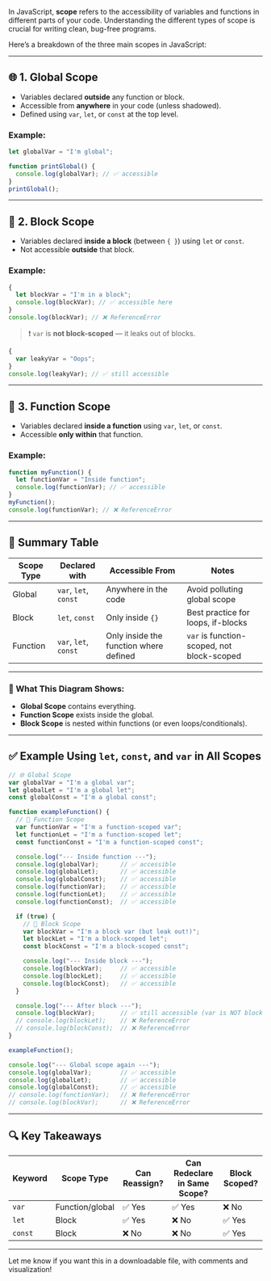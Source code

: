 In JavaScript, **scope** refers to the accessibility of variables and functions in different parts of your code. Understanding the different types of scope is crucial for writing clean, bug-free programs.

Here’s a breakdown of the three main scopes in JavaScript:

---

## 🌐 1. Global Scope

* Variables declared **outside** any function or block.
* Accessible from **anywhere** in your code (unless shadowed).
* Defined using `var`, `let`, or `const` at the top level.

### Example:

```javascript
let globalVar = "I'm global";

function printGlobal() {
  console.log(globalVar); // ✅ accessible
}
printGlobal();
```

---

## 🧱 2. Block Scope

* Variables declared **inside a block** (between `{ }`) using `let` or `const`.
* Not accessible **outside** that block.

### Example:

```javascript
{
  let blockVar = "I'm in a block";
  console.log(blockVar); // ✅ accessible here
}
console.log(blockVar); // ❌ ReferenceError
```

> ❗ `var` is **not block-scoped** — it leaks out of blocks.

```javascript
{
  var leakyVar = "Oops";
}
console.log(leakyVar); // ✅ still accessible
```

---

## 🔧 3. Function Scope

* Variables declared **inside a function** using `var`, `let`, or `const`.
* Accessible **only within** that function.

### Example:

```javascript
function myFunction() {
  let functionVar = "Inside function";
  console.log(functionVar); // ✅ accessible
}
myFunction();
console.log(functionVar); // ❌ ReferenceError
```

---

## 🧠 Summary Table

| Scope Type | Declared with         | Accessible From                        | Notes                                      |
| ---------- | --------------------- | -------------------------------------- | ------------------------------------------ |
| Global     | `var`, `let`, `const` | Anywhere in the code                   | Avoid polluting global scope               |
| Block      | `let`, `const`        | Only inside `{}`                       | Best practice for loops, if-blocks         |
| Function   | `var`, `let`, `const` | Only inside the function where defined | `var` is function-scoped, not block-scoped |

---


### 🧠 What This Diagram Shows:

* **Global Scope** contains everything.
* **Function Scope** exists inside the global.
* **Block Scope** is nested within functions (or even loops/conditionals).

---

## ✅ Example Using `let`, `const`, and `var` in All Scopes

```javascript
// 🌐 Global Scope
var globalVar = "I'm a global var";
let globalLet = "I'm a global let";
const globalConst = "I'm a global const";

function exampleFunction() {
  // 🔧 Function Scope
  var functionVar = "I'm a function-scoped var";
  let functionLet = "I'm a function-scoped let";
  const functionConst = "I'm a function-scoped const";

  console.log("--- Inside function ---");
  console.log(globalVar);      // ✅ accessible
  console.log(globalLet);      // ✅ accessible
  console.log(globalConst);    // ✅ accessible
  console.log(functionVar);    // ✅ accessible
  console.log(functionLet);    // ✅ accessible
  console.log(functionConst);  // ✅ accessible

  if (true) {
    // 🧱 Block Scope
    var blockVar = "I'm a block var (but leak out!)";
    let blockLet = "I'm a block-scoped let";
    const blockConst = "I'm a block-scoped const";

    console.log("--- Inside block ---");
    console.log(blockVar);     // ✅ accessible
    console.log(blockLet);     // ✅ accessible
    console.log(blockConst);   // ✅ accessible
  }

  console.log("--- After block ---");
  console.log(blockVar);       // ✅ still accessible (var is NOT block-scoped)
  // console.log(blockLet);    // ❌ ReferenceError
  // console.log(blockConst);  // ❌ ReferenceError
}

exampleFunction();

console.log("--- Global scope again ---");
console.log(globalVar);        // ✅ accessible
console.log(globalLet);        // ✅ accessible
console.log(globalConst);      // ✅ accessible
// console.log(functionVar);   // ❌ ReferenceError
// console.log(blockVar);      // ❌ ReferenceError
```

---

## 🔍 Key Takeaways

| Keyword | Scope Type      | Can Reassign? | Can Redeclare in Same Scope? | Block Scoped? |
| ------- | --------------- | ------------- | ---------------------------- | ------------- |
| `var`   | Function/global | ✅ Yes         | ✅ Yes                        | ❌ No          |
| `let`   | Block           | ✅ Yes         | ❌ No                         | ✅ Yes         |
| `const` | Block           | ❌ No          | ❌ No                         | ✅ Yes         |

---

Let me know if you want this in a downloadable file, with comments and visualization!
